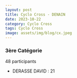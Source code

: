 ```yaml
---
layout: post
title: Cyclo Cross - DENAIN
date: 2023-10-22
category: Cyclo Cross
tags: Cyclo Cross
image: assets/img/blog/cx.jpeg
---
```


### 3ère Catégorie
48 participants
- DERASSE DAVID : 21
